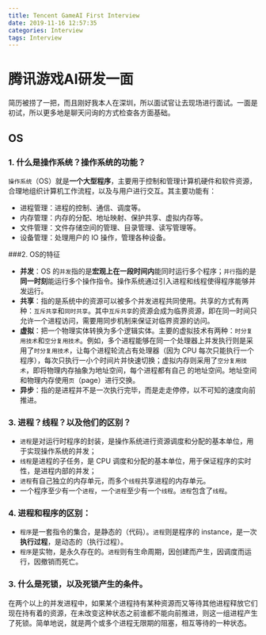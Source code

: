 ```yaml
---
title: Tencent GameAI First Interview
date: 2019-11-16 12:57:35
categories: Interview
tags: Interview
---
```


# 腾讯游戏AI研发一面

简历被捞了一把，而且刚好我本人在深圳，所以面试官让去现场进行面试。一面是初试，所以更多地是聊天问询的方式检查各方面基础。

## OS

### 1. 什么是操作系统？操作系统的功能？

`操作系统`（OS）就是**一个大型程序**，主要用于控制和管理计算机硬件和软件资源，合理地组织计算机工作流程，以及与用户进行交互。其主要功能有：

- 进程管理：进程的控制、通信、调度等。
- 内存管理：内存的分配、地址映射、保护共享、虚拟内存等。
- 文件管理：文件存储空间的管理、目录管理、读写管理等。
- 设备管理：处理用户的 IO 操作，管理各种设备。



###2. OS的特征 

- **并发**：OS 的`并发`指的是**宏观上在一段时间内**能同时运行多个程序；`并行`指的是**同一时刻**能运行多个操作指令。操作系统通过引入进程和线程使得程序能够并发运行。
- **共享**：指的是系统中的资源可以被多个并发进程共同使用。共享的方式有两种：`互斥共享`和`同时共享`。其中`互斥共享`的资源会成为临界资源，即在同一时间只允许一个进程访问，需要用同步机制来保证对临界资源的访问。
- **虚拟**：把一个物理实体转换为多个逻辑实体。主要的虚拟技术有两种：`时分复用技术`和`空分复用技术`。例如，多个进程能够在同一个处理器上并发执行则是采用了`时分复用技术`，让每个进程轮流占有处理器（因为 CPU 每次只能执行一个程序），每次只执行一小个时间片并快速切换；虚拟内存则采用了`空分复用技术`，即将物理内存抽象为地址空间，每个进程都有自己 的地址空间。地址空间和物理内存使用`页`（page）进行交换。
- **异步**：指的是进程并不是一次执行完毕，而是走走停停，以不可知的速度向前推进。



### 3. 进程？线程？以及他们的区别？

- `进程`是对运行时程序的封装，是操作系统进行资源调度和分配的基本单位，用于实现操作系统的并发；
- `线程`是进程的子任务，是 CPU 调度和分配的基本单位，用于保证程序的实时性，是进程内部的并发；
- `进程`有自己独立的内存单元，而多个`线程`共享进程的内存单元。
- 一个程序至少有一个`进程`，一个`进程`至少有一个`线程`。`进程`包含了`线程`。



### 4. 进程和程序的区别：

- `程序`是一套指令的集合，是静态的（代码）。`进程`则是程序的 instance，是一次**执行过程**，是动态的（执行过程）。
- `程序`是实物，是永久存在的。`进程`则有生命周期，因创建而产生，因调度而运行，因撤销而死亡。

### 3. 什么是死锁，以及死锁产生的条件。

在两个以上的并发进程中，如果某个进程持有某种资源而又等待其他进程释放它们现在持有着的资源，在未改变这种状态之前谁都不能向前推进，则这一组进程产生了死锁。简单地说，就是两个或多个进程无限期的阻塞，相互等待的一种状态。